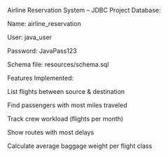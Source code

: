 Airline Reservation System – JDBC Project
Database:

Name: airline_reservation

User: java_user

Password: JavaPass123

Schema file: resources/schema.sql

Features Implemented:

List flights between source & destination

Find passengers with most miles traveled

Track crew workload (flights per month)

Show routes with most delays

Calculate average baggage weight per flight class
